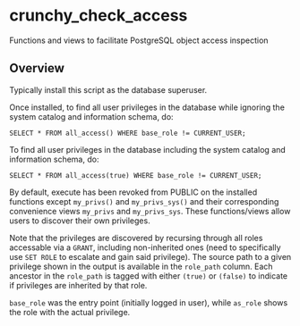 # crunchy_check_access
Functions and views to facilitate PostgreSQL object access inspection

## Overview
Typically install this script as the database superuser.

Once installed, to find all user privileges in the database while ignoring the system catalog and information schema, do:
```
SELECT * FROM all_access() WHERE base_role != CURRENT_USER;
```

To find all user privileges in the database including the system catalog and information schema, do:
```
SELECT * FROM all_access(true) WHERE base_role != CURRENT_USER;
```

By default, execute has been revoked from PUBLIC on the installed functions except ```my_privs()``` and ```my_privs_sys()``` and their corresponding convenience views ```my_privs``` and ```my_privs_sys```. These functions/views allow users to discover their own privileges.

Note that the privileges are discovered by recursing through all roles accessable via a ```GRANT```, including non-inherited ones (need to specifically use ```SET ROLE``` to escalate and gain said privilege). The source path to a given privilege shown in the output is available in the ```role_path``` column. Each ancestor in the ```role_path``` is tagged with either ```(true)``` or ```(false)``` to indicate if privileges are inherited by that role.

```base_role``` was the entry point (initially logged in user), while ```as_role``` shows the role with the actual privilege.
